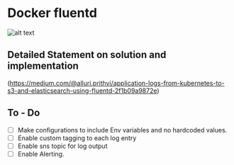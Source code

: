 # Docker fluentd

![alt text](https://cdn-images-1.medium.com/max/1600/1*93zHyhexMQ6n93jhck-_sQ.png)


## Detailed Statement on solution and implementation

(https://medium.com/@alluri.prithvi/application-logs-from-kubernetes-to-s3-and-elasticsearch-using-fluentd-2f1b09a9872e)

## To - Do 

- [ ] Make configurations to include Env variables and no hardcoded values. 
- [ ] Enable custom tagging to each log entry 
- [ ] Enable sns topic for log output 
- [ ] Enable Alerting. 
